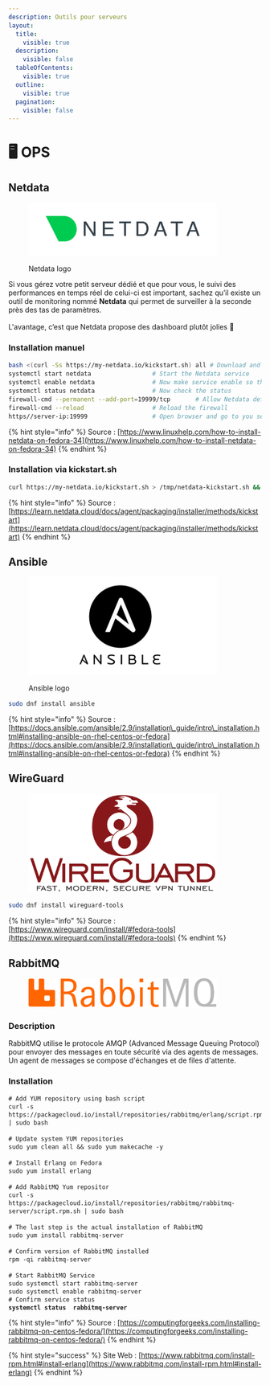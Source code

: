 ```yaml
---
description: Outils pour serveurs
layout:
  title:
    visible: true
  description:
    visible: false
  tableOfContents:
    visible: true
  outline:
    visible: true
  pagination:
    visible: false
---
```


# 🖥 OPS

## Netdata



<figure><img src="../../../.gitbook/assets/Netdata_logo.png" alt="" width="375"><figcaption><p>Netdata logo</p></figcaption></figure>

Si vous gérez votre petit serveur dédié et que pour vous, le suivi des performances en temps réel de celui-ci est important, sachez qu’il existe un outil de monitoring nommé **Netdata** qui permet de surveiller à la seconde près des tas de paramètres. \
\
L'avantage, c’est que Netdata propose des dashboard plutôt jolies 🤩

### Installation manuel

```bash
bash <(curl -Ss https://my-netdata.io/kickstart.sh) all # Download and install Netdata 
systemctl start netdata 				# Start the Netdata service
systemctl enable netdata 				# Now make service enable so that on boot up it start automatically
systemctl status netdata 				# Now check the status
firewall-cmd --permanent --add-port=19999/tcp 		# Allow Netdata default port to pass through firewall
firewall-cmd --reload 					# Reload the firewall
https//server-ip:19999					# Open browser and go to you server ip
```

{% hint style="info" %}
Source : [https://www.linuxhelp.com/how-to-install-netdata-on-fedora-34](https://www.linuxhelp.com/how-to-install-netdata-on-fedora-34)
{% endhint %}

### Installation via kickstart.sh

```bash
curl https://my-netdata.io/kickstart.sh > /tmp/netdata-kickstart.sh && sh /tmp/netdata-kickstart.sh
```

{% hint style="info" %}
Source : [https://learn.netdata.cloud/docs/agent/packaging/installer/methods/kickstart](https://learn.netdata.cloud/docs/agent/packaging/installer/methods/kickstart)
{% endhint %}

## Ansible

<figure><img src="../../../.gitbook/assets/Ansible_logo.jpg" alt="" width="375"><figcaption><p>Ansible logo</p></figcaption></figure>

```bash
sudo dnf install ansible
```

{% hint style="info" %}
Source : [https://docs.ansible.com/ansible/2.9/installation\_guide/intro\_installation.html#installing-ansible-on-rhel-centos-or-fedora](https://docs.ansible.com/ansible/2.9/installation\_guide/intro\_installation.html#installing-ansible-on-rhel-centos-or-fedora)
{% endhint %}

## WireGuard

<figure><img src="../../../.gitbook/assets/WireGuard_logo.png" alt="" width="375"><figcaption></figcaption></figure>

```bash
sudo dnf install wireguard-tools
```

{% hint style="info" %}
Source : [https://www.wireguard.com/install/#fedora-tools](https://www.wireguard.com/install/#fedora-tools)
{% endhint %}

## RabbitMQ

<figure><img src="../../../.gitbook/assets/RabbitMQ_logo.svg" alt="" width="375"><figcaption></figcaption></figure>

### Description

RabbitMQ utilise le protocole AMQP (Advanced Message Queuing Protocol) pour envoyer des messages en toute sécurité via des agents de messages. Un agent de messages se compose d'échanges et de files d'attente.

### Installation

<pre class="language-bash"><code class="lang-bash"># Add YUM repository using bash script
curl -s https://packagecloud.io/install/repositories/rabbitmq/erlang/script.rpm.sh | sudo bash

# Update system YUM repositories
sudo yum clean all &#x26;&#x26; sudo yum makecache -y

# Install Erlang on Fedora
sudo yum install erlang

# Add RabbitMQ Yum repositor
curl -s https://packagecloud.io/install/repositories/rabbitmq/rabbitmq-server/script.rpm.sh | sudo bash

# The last step is the actual installation of RabbitMQ
sudo yum install rabbitmq-server

# Confirm version of RabbitMQ installed
rpm -qi rabbitmq-server

# Start RabbitMQ Service
sudo systemctl start rabbitmq-server
sudo systemctl enable rabbitmq-server
# Confirm service status
<strong>systemctl status  rabbitmq-server
</strong></code></pre>

{% hint style="info" %}
Source : [https://computingforgeeks.com/installing-rabbitmq-on-centos-fedora/](https://computingforgeeks.com/installing-rabbitmq-on-centos-fedora/)
{% endhint %}

{% hint style="success" %}
Site Web : [https://www.rabbitmq.com/install-rpm.html#install-erlang](https://www.rabbitmq.com/install-rpm.html#install-erlang)
{% endhint %}
